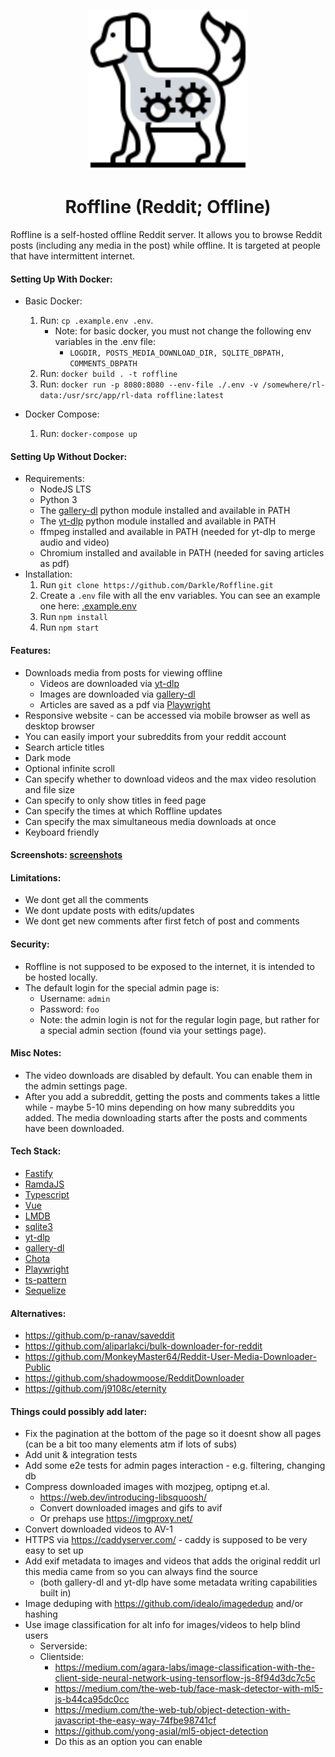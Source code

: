 <p align="center">
  <img height="256px" src="frontend/static/images/logo-default-grey.svg">
</p>

<h1 align="center">Roffline (Reddit; Offline)</h1>

Roffline is a self-hosted offline Reddit server. It allows you to browse Reddit posts (including any media in the post) while offline. It is targeted at people that have intermittent internet.

#### Setting Up With Docker:

- Basic Docker:

  1. Run: `cp .example.env .env`.
     - Note: for basic docker, you must not change the following env variables in the .env file:
       - `LOGDIR, POSTS_MEDIA_DOWNLOAD_DIR, SQLITE_DBPATH, COMMENTS_DBPATH`
  2. Run: `docker build . -t roffline`
  3. Run: `docker run -p 8080:8080 --env-file ./.env -v /somewhere/rl-data:/usr/src/app/rl-data roffline:latest`

- Docker Compose:
  1. Run: `docker-compose up`

#### Setting Up Without Docker:

- Requirements:
  - NodeJS LTS
  - Python 3
  - The [gallery-dl](https://github.com/mikf/gallery-dl) python module installed and available in PATH
  - The [yt-dlp](https://github.com/yt-dlp/yt-dlp) python module installed and available in PATH
  - ffmpeg installed and available in PATH (needed for yt-dlp to merge audio and video)
  - Chromium installed and available in PATH (needed for saving articles as pdf)
- Installation:
  1. Run `git clone https://github.com/Darkle/Roffline.git`
  2. Create a `.env` file with all the env variables. You can see an example one here: [.example.env](.example.env)
  3. Run `npm install`
  4. Run `npm start`

#### Features:

- Downloads media from posts for viewing offline
  - Videos are downloaded via [yt-dlp](https://github.com/yt-dlp/yt-dlp)
  - Images are downloaded via [gallery-dl](https://github.com/mikf/gallery-dl)
  - Articles are saved as a pdf via [Playwright](https://playwright.dev/)
- Responsive website - can be accessed via mobile browser as well as desktop browser
- You can easily import your subreddits from your reddit account
- Search article titles
- Dark mode
- Optional infinite scroll
- Can specify whether to download videos and the max video resolution and file size
- Can specify to only show titles in feed page
- Can specify the times at which Roffline updates
- Can specify the max simultaneous media downloads at once
- Keyboard friendly

#### Screenshots: [screenshots](screenshots/screenshots.md)

#### Limitations:

- We dont get all the comments
- We dont update posts with edits/updates
- We dont get new comments after first fetch of post and comments

#### Security:

- Roffline is not supposed to be exposed to the internet, it is intended to be hosted locally.
- The default login for the special admin page is:
  - Username: `admin`
  - Password: `foo`
  - Note: the admin login is not for the regular login page, but rather for a special admin section (found via your settings page).

#### Misc Notes:

- The video downloads are disabled by default. You can enable them in the admin settings page.
- After you add a subreddit, getting the posts and comments takes a little while - maybe 5-10 mins depending on how many subreddits you added. The media downloading starts after the posts and comments have been downloaded.

#### Tech Stack:

- [Fastify](https://www.fastify.io/)
- [RamdaJS](https://ramdajs.com/docs/)
- [Typescript](https://www.typescriptlang.org/)
- [Vue](https://vuejs.org/)
- [LMDB](https://github.com/DoctorEvidence/lmdb-js)
- [sqlite3](https://www.npmjs.com/package/sqlite3)
- [yt-dlp](https://github.com/yt-dlp/yt-dlp)
- [gallery-dl](https://github.com/mikf/gallery-dl)
- [Chota](https://jenil.github.io/chota/)
- [Playwright](https://playwright.dev/)
- [ts-pattern](https://github.com/gvergnaud/ts-pattern)
- [Sequelize](https://sequelize.org/)

#### Alternatives:

- https://github.com/p-ranav/saveddit
- https://github.com/aliparlakci/bulk-downloader-for-reddit
- https://github.com/MonkeyMaster64/Reddit-User-Media-Downloader-Public
- https://github.com/shadowmoose/RedditDownloader
- https://github.com/j9108c/eternity

#### Things could possibly add later:

- Fix the pagination at the bottom of the page so it doesnt show all pages (can be a bit too many elements atm if lots of subs)
- Add unit & integration tests
- Add some e2e tests for admin pages interaction - e.g. filtering, changing db
- Compress downloaded images with mozjpeg, optipng et.al.
  - https://web.dev/introducing-libsquoosh/
  - Convert downloaded images and gifs to avif
  - Or prehaps use https://imgproxy.net/
- Convert downloaded videos to AV-1
- HTTPS via https://caddyserver.com/ - caddy is supposed to be very easy to set up
- Add exif metadata to images and videos that adds the original reddit url this media came from so you can always find the source
  - (both gallery-dl and yt-dlp have some metadata writing capabilities built in)
- Image deduping with https://github.com/idealo/imagededup and/or hashing
- Use image classification for alt info for images/videos to help blind users
  - Serverside:
  - Clientside:
    - https://medium.com/agara-labs/image-classification-with-the-client-side-neural-network-using-tensorflow-js-8f94d3dc7c5c
    - https://medium.com/the-web-tub/face-mask-detector-with-ml5-js-b44ca95dc0cc
    - https://medium.com/the-web-tub/object-detection-with-javascript-the-easy-way-74fbe98741cf
    - https://github.com/yong-asial/ml5-object-detection
    - Do this as an option you can enable
